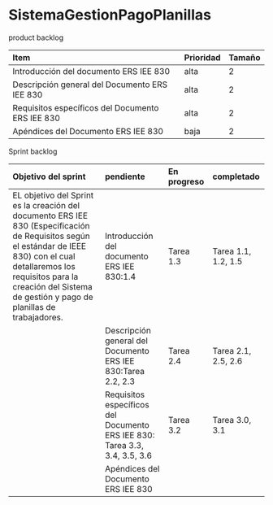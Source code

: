 # SistemaGestionPagoPlanillas
product backlog

| Item | Prioridad| Tamaño |
|  :---         |      :---      |          :---  |
| Introducción del documento ERS IEE 830     | alta     | 2    |
| Descripción general del Documento ERS IEE 830   | alta     | 2    |
|Requisitos específicos del Documento ERS IEE 830  | alta     | 2    |
|Apéndices del Documento ERS IEE 830  | baja    | 2    |


Sprint backlog

| Objetivo del sprint | pendiente|En progreso |completado|
|  :---         |      :---       |   :---  | :--- |
|EL objetivo del Sprint es la creación del documento ERS IEE 830 (Especificación de Requisitos según el estándar de IEEE 830) con el cual detallaremos los requisitos para la creación del Sistema de gestión y pago de planillas de trabajadores.|Introducción del documento ERS IEE 830:1.4|Tarea 1.3|Tarea 1.1, 1.2, 1.5|
||Descripción general del Documento ERS IEE 830:Tarea  2.2, 2.3 |Tarea 2.4| Tarea 2.1, 2.5, 2.6|
||Requisitos específicos del Documento ERS IEE 830: Tarea 3.3, 3.4, 3.5, 3.6|Tarea 3.2|Tarea 3.0, 3.1|
||Apéndices del Documento ERS IEE 830 |||

